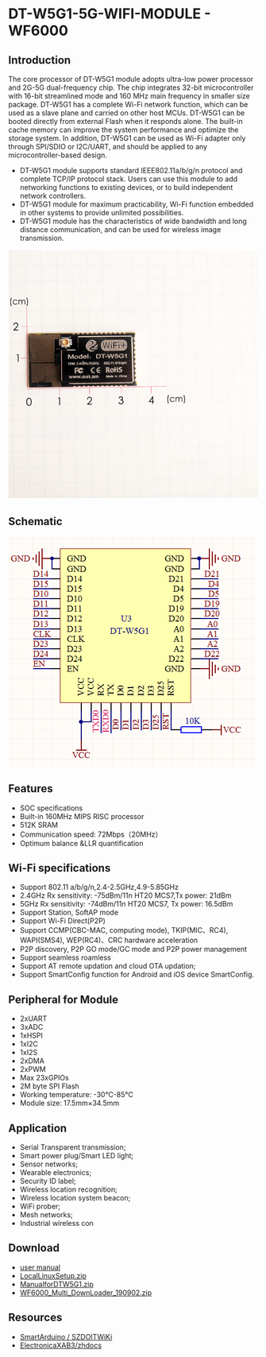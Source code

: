 # DT-W5G1-5G-WIFI-MODULE - WF6000

## Introduction

The core processor of DT-W5G1 module adopts ultra-low power processor and 2G-5G dual-frequency chip. The chip integrates 32-bit microcontroller with 16-bit streamlined mode and 160 MHz main frequency in smaller size package. DT-W5G1 has a complete Wi-Fi network function, which can be used as a slave plane and carried on other host MCUs. DT-W5G1 can be booted directly from external Flash when it responds alone. The built-in cache memory can improve the system performance and optimize the storage system. In addition, DT-W5G1 can be used as Wi-Fi adapter only through SPI/SDIO or I2C/UART, and should be applied to any microcontroller-based design.

- DT-W5G1 module supports standard IEEE802.11a/b/g/n protocol and complete TCP/IP protocol stack. Users can use this module to add networking functions to existing devices, or to build independent network controllers.
- DT-W5G1 module for maximum practicability, Wi-Fi function embedded in other systems to provide unlimited possibilities.
- DT-W5G1 module has the characteristics of wide bandwidth and long distance communication, and can be used for wireless image transmission.

![DT-W5G1-5G-WIFI-MODULE](files/DT-W5G1.jpg)

## Schematic

![DT-W5G1-5G-WIFI-MODULE schematic](files/schematics.png)

## Features

- SOC specifications
- Built-in 160MHz MIPS RISC processor
- 512K SRAM
- Communication speed: 72Mbps（20MHz）
- Optimum balance &LLR quantification

## Wi-Fi specifications

- Support 802.11 a/b/g/n,2.4-2.5GHz,4.9-5.85GHz
- 2.4GHz Rx sensitivity: -75dBm/11n HT20 MCS7,Tx power: 21dBm
- 5GHz Rx sensitivity: -74dBm/11n HT20 MCS7, Tx power: 16.5dBm
- Support Station, SoftAP mode
- Support Wi-Fi Direct(P2P)
- Support CCMP(CBC-MAC, computing mode), TKIP(MIC、RC4), WAPI(SMS4), WEP(RC4)、CRC hardware acceleration
- P2P discovery, P2P GO mode/GC mode and P2P power management
- Support seamless roamless
- Support AT remote updation and cloud OTA updation;
- Support SmartConfig function for Android and iOS device SmartConfig.

## Peripheral for Module

- 2xUART
- 3xADC
- 1xHSPI
- 1xI2C
- 1xI2S
- 2xDMA
- 2xPWM
- Max 23xGPIOs
- 2M byte SPI Flash
- Working temperature: -30℃-85℃
- Module size: 17.5mm×34.5mm

## Application

- Serial Transparent transmission;
- Smart power plug/Smart LED light;
- Sensor networks;
- Wearable electronics;
- Security ID label;
- Wireless location recognition;
- Wireless location system beacon;
- WiFi prober;
- Mesh networks;
- Industrial wireless con

## Download

- [user manual](https://github.com/ElectronicaXAB3/DT-W5G1-5G-WIFI-MODULE---WF6000/raw/master/files/DOIT_DT-W5G1(V1_1)_doc.pdf)
- [LocalLinuxSetup.zip](https://github.com/ElectronicaXAB3/DT-W5G1-5G-WIFI-MODULE---WF6000/raw/master/files/LocalLinuxSetup.zip)
- [ManualforDTW5G1.zip](https://github.com/ElectronicaXAB3/DT-W5G1-5G-WIFI-MODULE---WF6000/raw/master/files/ManualforDTW5G1.zip)
- [WF6000_Multi_DownLoader_190902.zip](https://github.com/ElectronicaXAB3/DT-W5G1-5G-WIFI-MODULE---WF6000/raw/master/files/WF6000_Multi_DownLoader_190902.zip)

## Resources

- [SmartArduino / SZDOITWiKi](https://github.com/SmartArduino/SZDOITWiKi/wiki/ESP8266---DT-W5G1)
- [ElectronicaXAB3/zhdocs](https://github.com/ElectronicaXAB3/zhdocs/tree/master/zhESPSeries/DOIT_DT-W5G1)
